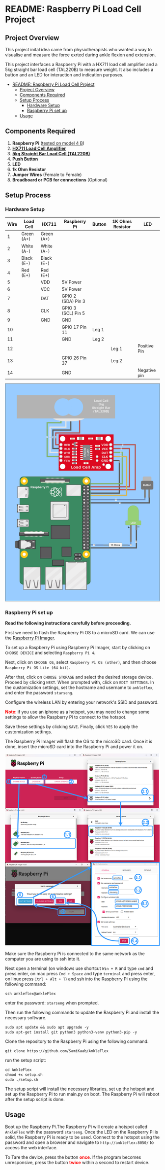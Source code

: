 # README: Raspberry Pi Load Cell Project

## Project Overview
This project inital idea came from physiotherapists who wanted a way to visualise and measure the force exrted during ankle flexion and extension.

This project interfaces a Raspberry Pi with a HX711 load cell amplifier and a 5kg straight bar load cell (TAL220B) to measure weight. It also includes a button and an LED for interaction and indication purposes.


- [README: Raspberry Pi Load Cell Project](#readme-raspberry-pi-load-cell-project)
  - [Project Overview](#project-overview)
  - [Components Required](#components-required)
  - [Setup Process](#setup-process)
    - [Hardware Setup](#hardware-setup)
    - [Raspberry Pi set up](#raspberry-pi-set-up)
  - [Usage](#usage)


## Components Required

1. **Raspberry Pi** ([tested on model 4 B](https://au.mouser.com/ProductDetail/Raspberry-Pi/SC01939?qs=T%252BzbugeAwjieYVS2HrrK%2FQ%3D%3D&src=raspberrypi))
2. [**HX711 Load Cell Amplifier**](https://www.sparkfun.com/products/13879)
3. [**5kg Straight Bar Load Cell (TAL220B)**](https://www.sparkfun.com/products/14729)
4. **Push Button**
5. **LED**
6. **1k Ohm Resistor**
7. **Jumper Wires** (Female to Female)
8. **Breadboard or PCB for connections** (Optional)


## Setup Process

### Hardware Setup

| Wire | Load Cell | HX711 | Raspberry Pi | Button | 1K Ohms Resistor | LED |
|------|-----------|-------|--------------|--------|------------------|-----|
| 1    | Green (A+) | Green (A+) |              |        |                  |     |
| 2    | White (A-) | White (A-) |              |        |                  |     |
| 3    | Black (E-) | Black (E-) |              |        |                  |     |
| 4    | Red (E+)   | Red (E+)   |              |        |                  |     |
| 5    |            | VDD   | 5V Power     |        |                  |     |
| 6    |            | VCC   | 5V Power     |        |                  |     |
| 7    |            | DAT   | GPIO 2 (SDA) Pin 3 |        |                  |     |
| 8    |            | CLK   | GPIO 3 (SCL) Pin 5 |        |                  |     |
| 9    |            | GND   | GND          |        |                  |     |
| 10   |            |       | GPIO 17 Pin 11 | Leg 1  |                  |     |
| 11   |            |       | GND          | Leg 2  |                  |     |
| 12   |            |       |              |        | Leg 1            | Positive Pin |
| 13   |            |       | GPIO 26 Pin 37 |        | Leg 2            |     |
| 14   |            |       | GND          |        |                  | Negative pin |

<!-- include Doc/wiring_diagram.png -->
  <img src="Doc/wiring_diagram.png" alt="Wiring Diagram" width="600"/>


### Raspberry Pi set up
**Read the following instructions carefully before proceeding.**

First we need to flash the Raspberry Pi OS to a microSD card. We can use the [Raspberry Pi Imager](https://www.raspberrypi.com/software/). 

To set up a Raspberry Pi using Raspberry Pi Imager, start by clicking on `CHOOSE DEVICE` and selecting `Raspberry Pi 4`. 

Next, click on `CHOOSE OS`, select `Raspberry Pi OS (other)`, and then choose `Raspberry Pi OS Lite (64-bit)`. 

After that, click on `CHOOSE STORAGE` and select the desired storage device. Proceed by clicking `NEXT`. When prompted with, click on `EDIT SETTINGS`. In the customization settings, set the hostname and username to `ankleflex`,  and enter the password `starseng`. 

Configure the wireless LAN by entering your network's SSID and password.

<strong style="color:red">Note: </strong>if you use an iphone as a hotspot, you may need to change some settings to allow the Raspberry Pi to connect to the hotspot.

Save these settings by clicking `SAVE`. Finally, click `YES` to apply the customization settings.

The Raspberry Pi Imager will flash the OS to the microSD card. Once it is done, insert the microSD card into the Raspberry Pi and power it on.

![Raspberry Pi Settings](Doc/raspberry_pi_settings.png)

Make sure the Raspberry Pi is connected to the same network as the computer you are using to ssh into it. 

Next open a terminal (on windows use shortcut `Win + R` and type `cmd` and press enter, on mac press `Cmd + Space` and type `terminal` and press enter, on linux press `Ctrl + Alt + T`) and ssh into the Raspberry Pi using the following command: 
```shell
ssh ankleflex@ankleFlex
```
enter the password: `starseng` when prompted.

Then run the following commands to update the Raspberry Pi and install the necessary software.
```shell
sudo apt update && sudo apt upgrade -y
sudo apt-get install git python3 python3-venv python3-pip -y
```

Clone the repository to the Raspberry Pi using the following command.
```shell
git clone https://github.com/SamiKaab/AnkleFlex
```
run the setup script:
```shell
cd AnkleFlex
chmod +x setup.sh
sudo ./setup.sh
```
The setup script will install the necessary libraries, set up the hotspot and set up the Raspberry Pi to run main.py on boot.
The Raspberry Pi will reboot after the setup script is done.

## Usage
Boot up the Raspberry Pi.The Raspberry Pi will create a hotspot called `AnkleFlex` with the password `starseng`.
Once the LED on the Raspberry Pi is solid, the Raspberry Pi is ready to be used.
Connect to the hotspot using the password and open a browser and navigate to `http://ankleflex:8050/` to access the web interface.

To Tare the device, press the button <strong style="color:red">once</strong>. 
If the program becomes unresponsive, press the button <strong style="color:red">twice</strong> within a second to restart device.